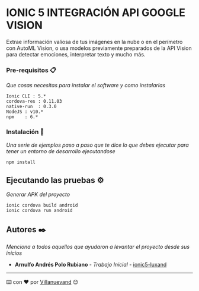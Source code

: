 # IONIC 5 INTEGRACIÓN API GOOGLE VISION

Extrae información valiosa de tus imágenes en la nube o en el perímetro con AutoML Vision, o usa modelos previamente preparados de la API Vision para detectar emociones, interpretar texto y mucho más. 


### Pre-requisitos 📋

_Que cosas necesitas para instalar el software y como instalarlas_

```
Ionic CLI : 5.*
cordova-res : 0.11.03
native-run  : 0.3.0
NodeJS : v10.*
npm    : 6.*
```

### Instalación 🔧

_Una serie de ejemplos paso a paso que te dice lo que debes ejecutar para tener un entorno de desarrollo ejecutandose_


```
npm install
```


## Ejecutando las pruebas ⚙️

_Generar APK del proyecto_
```
ionic cordova build android
ionic cordova run android
```

## Autores ✒️

_Menciona a todos aquellos que ayudaron a levantar el proyecto desde sus inicios_

* **Arnulfo Andrés Polo Rubiano** - *Trabajo Inicial* - [ionic5-luxand](https://github.com/apoloru/IONIC5-LUXAND)


---
⌨️ con ❤️ por [Villanuevand](https://github.com/Villanuevand) 😊
